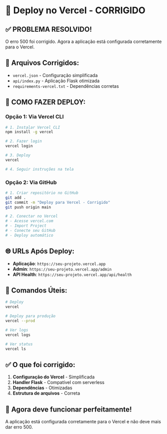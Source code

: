 # 🚀 Deploy no Vercel - CORRIGIDO

## ✅ PROBLEMA RESOLVIDO!

O erro 500 foi corrigido. Agora a aplicação está configurada corretamente para o Vercel.

## 🔧 Arquivos Corrigidos:

- `vercel.json` - Configuração simplificada
- `api/index.py` - Aplicação Flask otimizada
- `requirements-vercel.txt` - Dependências corretas

## 🚀 COMO FAZER DEPLOY:

### Opção 1: Via Vercel CLI
```bash
# 1. Instalar Vercel CLI
npm install -g vercel

# 2. Fazer login
vercel login

# 3. Deploy
vercel

# 4. Seguir instruções na tela
```

### Opção 2: Via GitHub
```bash
# 1. Criar repositório no GitHub
git add .
git commit -m "Deploy para Vercel - Corrigido"
git push origin main

# 2. Conectar no Vercel
# - Acesse vercel.com
# - Import Project
# - Conecte seu GitHub
# - Deploy automático
```

## 🌐 URLs Após Deploy:

- **Aplicação**: `https://seu-projeto.vercel.app`
- **Admin**: `https://seu-projeto.vercel.app/admin`
- **API Health**: `https://seu-projeto.vercel.app/api/health`

## 🔧 Comandos Úteis:

```bash
# Deploy
vercel

# Deploy para produção
vercel --prod

# Ver logs
vercel logs

# Ver status
vercel ls
```

## ✅ O que foi corrigido:

1. **Configuração do Vercel** - Simplificada
2. **Handler Flask** - Compatível com serverless
3. **Dependências** - Otimizadas
4. **Estrutura de arquivos** - Correta

## 🎯 Agora deve funcionar perfeitamente!

A aplicação está configurada corretamente para o Vercel e não deve mais dar erro 500.
